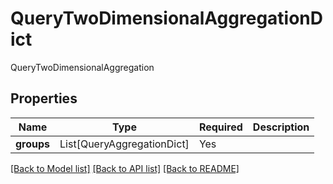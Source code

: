 # QueryTwoDimensionalAggregationDict

QueryTwoDimensionalAggregation

## Properties
| Name | Type | Required | Description |
| ------------ | ------------- | ------------- | ------------- |
**groups** | List[QueryAggregationDict] | Yes |  |


[[Back to Model list]](../../../README.md#models-v2-link) [[Back to API list]](../../README.md#documentation-for-api-endpoints) [[Back to README]](../../README.md)
